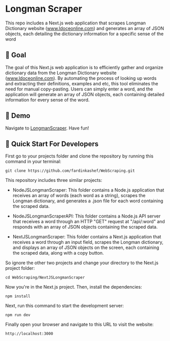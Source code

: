 # Longman Scraper

This repo includes a Next.js web application that scrapes Longman Dictionary website (www.ldoceonline.com) and generates an array of JSON objects, each detailing the dictionary information for a specific sense of the word

## 🎯 Goal

The goal of this Next.js web application is to efficiently gather and organize dictionary data from the Longman Dictionary website (www.ldoceonline.com). By automating the process of looking up words and extracting their definitions, examples and etc, this tool eliminates the need for manual copy-pasting. Users can simply enter a word, and the application will generate an array of JSON objects, each containing detailed information for every sense of the word.

## 👀 Demo

Navigate to [LongmanScraper](https://longman-scraper.onrender.com/). Have fun!

## 🚀 Quick Start For Developers

First go to your projects folder and clone the repository by running this command in your terminal:

```
git clone https://github.com/fardinkashef/WebScraping.git
```

This repository includes three similar projects:

- NodeJSLongmanScraper: This folder contains a Node.js application that receives an array of words (each word as a string), scrapes the Longman dictionary, and generates a .json file for each word containing the scraped data.

- NodeJSLongmanScraperAPI: This folder contains a Node.js API server that receives a word through an HTTP "GET" request at "/api/:word" and responds with an array of JSON objects containing the scraped data.

- NextJSLongmanScraper: This folder contains a Next.js application that receives a word through an input field, scrapes the Longman dictionary, and displays an array of JSON objects on the screen, each containing the scraped data, along with a copy button.

So ignore the other two projects and change your directory to the Next.js project folder:

```
cd WebScraping/NextJSLongmanScraper
```

Now you're in the Next.js project. Then, install the dependencies:

```
npm install
```

Next, run this command to start the development server:

```
npm run dev
```

Finally open your browser and navigate to this URL to visit the website:

```
http://localhost:3000
```
